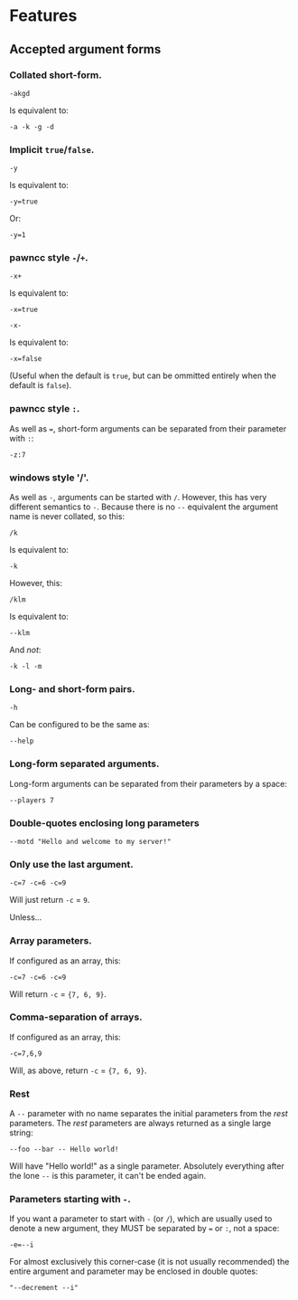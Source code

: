# Features




## Accepted argument forms

### Collated short-form.

```
-akgd
```

Is equivalent to:

```
-a -k -g -d
```

### Implicit `true`/`false`.

```
-y
```

Is equivalent to:

```
-y=true
```

Or:

```
-y=1
```

### pawncc style `-`/`+`.

```
-x+
```

Is equivalent to:

```
-x=true
```

```
-x-
```

Is equivalent to:

```
-x=false
```

(Useful when the default is `true`, but can be ommitted entirely when the default is `false`).

### pawncc style `:`.

As well as `=`, short-form arguments can be separated from their parameter with `:`:

```
-z:7
```

### windows style '/'.

As well as `-`, arguments can be started with `/`.  However, this has very different semantics to `-`.  Because there is no `--` equivalent the argument name is never collated, so this:

```
/k
```

Is equivalent to:

```
-k
```

However, this:

```
/klm
```

Is equivalent to:

```
--klm
```

And *not*:

```
-k -l -m
```

### Long- and short-form pairs.

```
-h
```

Can be configured to be the same as:

```
--help
```

### Long-form separated arguments.

Long-form arguments can be separated from their parameters by a space:

```
--players 7
```

### Double-quotes enclosing long parameters

```
--motd "Hello and welcome to my server!"
```

### Only use the last argument.

```
-c=7 -c=6 -c=9
```

Will just return `-c` = `9`.

Unless...

### Array parameters.

If configured as an array, this:

```
-c=7 -c=6 -c=9
```

Will return `-c` = `{7, 6, 9}`.

### Comma-separation of arrays.

If configured as an array, this:

```
-c=7,6,9
```

Will, as above, return `-c` = `{7, 6, 9}`.

### Rest

A `--` parameter with no name separates the initial parameters from the *rest* parameters.  The *rest* parameters are always returned as a single large string:

```
--foo --bar -- Hello world!
```

Will have "Hello world!" as a single parameter.  Absolutely everything after the lone `--` is this parameter, it can't be ended again.

### Parameters starting with `-`.

If you want a parameter to start with `-` (or `/`), which are usually used to denote a new argument, they MUST be separated by `=` or `:`, not a space:

```
-e=--i
```

For almost exclusively this corner-case (it is not usually recommended) the entire argument and parameter may be enclosed in double quotes:

```
"--decrement --i"
```

